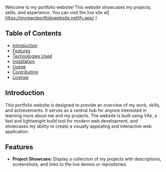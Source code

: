 



Welcome to my portfolio website! This website showcases my projects, skills, and experience. You can visit the live site at[ https://myreactportfoliowebsite.netlify.app/ ]

## Table of Contents
- [Introduction](#introduction)
- [Features](#features)
- [Technologies Used](#technologies-used)
- [Installation](#installation)
- [Usage](#usage)
- [Contributing](#contributing)
- [License](#license)

## Introduction
This portfolio website is designed to provide an overview of my work, skills, and achievements. It serves as a central hub for anyone interested in learning more about me and my projects. The website is built using Vite, a fast and lightweight build tool for modern web development, and showcases my ability to create a visually appealing and interactive web application.

## Features
- **Project Showcase**: Display a collection of my projects with descriptions, screenshots, and links to the live demos or repositories.
























